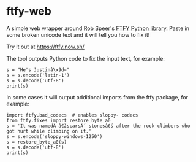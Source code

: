 # ftfy-web

A simple web wrapper around [Rob Speer](https://twitter.com/r_speer)'s [FTFY Python library](https://github.com/LuminosoInsight/python-ftfy). Paste in some broken unicode text and it will tell you how to fix it!

Try it out at https://ftfy.now.sh/

The tool outputs Python code to fix the input text, for example:

    s = "He's Justinâ\x9d¤"
    s = s.encode('latin-1')
    s = s.decode('utf-8')
    print(s)

In some cases it will output additional imports from the ftfy package, for example:

    import ftfy.bad_codecs  # enables sloppy- codecs
    from ftfy.fixes import restore_byte_a0
    s = 'It was namedÂ â€žscarsÂ´ stonesâ€ś after the rock-climbers who got hurt while climbing on it.'
    s = s.encode('sloppy-windows-1250')
    s = restore_byte_a0(s)
    s = s.decode('utf-8')
    print(s)
